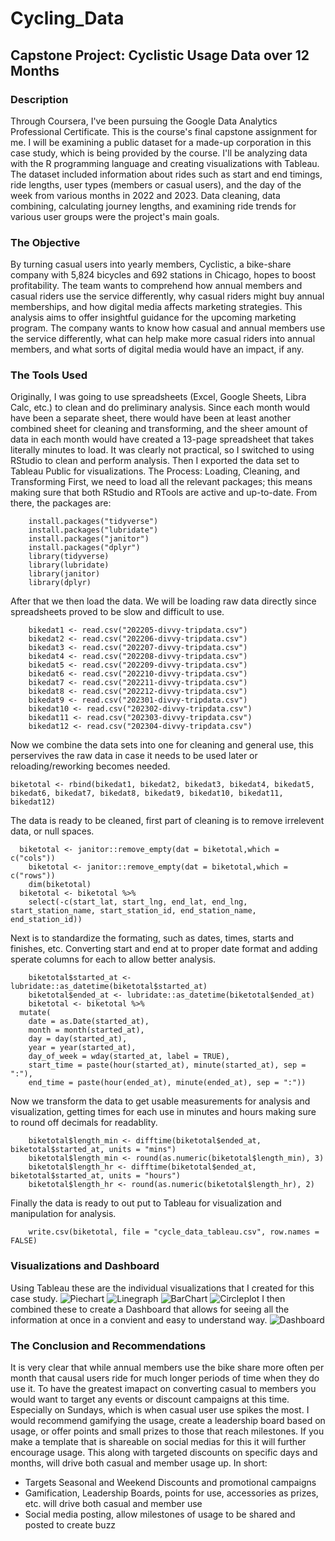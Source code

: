 # Cycling_Data
## Capstone Project: Cyclistic Usage Data over 12 Months
### Description 
Through Coursera, I've been pursuing the Google Data Analytics Professional Certificate. This is the course's final capstone assignment for me. I will be examining a public dataset for a made-up corporation in this case study, which is being provided by the course. I'll be analyzing data with the R programming language and creating visualizations with Tableau. The dataset included information about rides such as start and end timings, ride lengths, user types (members or casual users), and the day of the week from various months in 2022 and 2023. Data cleaning, data combining, calculating journey lengths, and examining ride trends for various user groups were the project's main goals.
### The Objective
By turning casual users into yearly members, Cyclistic, a bike-share company with 5,824 bicycles and 692 stations in Chicago, hopes to boost profitability. The team wants to comprehend how annual members and casual riders use the service differently, why casual riders might buy annual memberships, and how digital media affects marketing strategies. This analysis aims to offer insightful guidance for the upcoming marketing program. The company wants to know how casual and annual members use the service differently, what can help make more casual riders into annual members, and what sorts of digital media would have an impact, if any.
### The Tools Used
Originally, I was going to use spreadsheets (Excel, Google Sheets, Libra Calc, etc.) to clean and do preliminary analysis. Since each month would have been a separate sheet, there would have been at least another combined sheet for cleaning and transforming, and the sheer amount of data in each month would have created a 13-page spreadsheet that takes literally minutes to load. It was clearly not practical, so I switched to using RStudio to clean and perform analysis. Then I exported the data set to Tableau Public for visualizations.
The Process: Loading, Cleaning, and Transforming
First, we need to load all the relevant packages; this means making sure that both RStudio and RTools are active and up-to-date. From there, the packages are:
```
	install.packages("tidyverse")
	install.packages("lubridate")
	install.packages("janitor")
	install.packages("dplyr")
	library(tidyverse)
	library(lubridate)
	library(janitor)
	library(dplyr)
```
After that we then load the data. We will be loading raw data directly since spreadsheets proved to be slow and difficult to use. 
```
	bikedat1 <- read.csv("202205-divvy-tripdata.csv")
	bikedat2 <- read.csv("202206-divvy-tripdata.csv")
	bikedat3 <- read.csv("202207-divvy-tripdata.csv")
	bikedat4 <- read.csv("202208-divvy-tripdata.csv")
	bikedat5 <- read.csv("202209-divvy-tripdata.csv")
	bikedat6 <- read.csv("202210-divvy-tripdata.csv")
	bikedat7 <- read.csv("202211-divvy-tripdata.csv")
	bikedat8 <- read.csv("202212-divvy-tripdata.csv")
	bikedat9 <- read.csv("202301-divvy-tripdata.csv")
	bikedat10 <- read.csv("202302-divvy-tripdata.csv")
	bikedat11 <- read.csv("202303-divvy-tripdata.csv")
	bikedat12 <- read.csv("202304-divvy-tripdata.csv")
```
Now  we combine the data sets into one for cleaning and general use, this perservives the raw data in case it needs to be used later or reloading/reworking becomes needed. 
```
biketotal <- rbind(bikedat1, bikedat2, bikedat3, bikedat4, bikedat5, bikedat6, bikedat7, bikedat8, bikedat9, bikedat10, bikedat11, bikedat12)
```
The data is ready to be cleaned, first part of cleaning is to remove irrelevent data, or null spaces.
```
  biketotal <- janitor::remove_empty(dat = biketotal,which = c("cols"))
	biketotal <- janitor::remove_empty(dat = biketotal,which = c("rows"))
	dim(biketotal)
  biketotal <- biketotal %>%  
  	select(-c(start_lat, start_lng, end_lat, end_lng, start_station_name, start_station_id, end_station_name, end_station_id))
```
Next is to standardize the formating, such as dates, times, starts and finishes, etc. Converting start and end at to proper date format and adding sperate columns for each to allow better analysis.
```
	biketotal$started_at <- lubridate::as_datetime(biketotal$started_at)
	biketotal$ended_at <- lubridate::as_datetime(biketotal$ended_at)
	biketotal <- biketotal %>%
  mutate(
    date = as.Date(started_at),
    month = month(started_at),
    day = day(started_at),
    year = year(started_at),
    day_of_week = wday(started_at, label = TRUE),
    start_time = paste(hour(started_at), minute(started_at), sep = ":"),
    end_time = paste(hour(ended_at), minute(ended_at), sep = ":"))
```
Now we transform the data to get usable measurements for analysis and visualization, getting times for each use in minutes and hours making sure to round off decimals for readablity. 
```
	biketotal$length_min <- difftime(biketotal$ended_at, biketotal$started_at, units = "mins")
	biketotal$length_min <- round(as.numeric(biketotal$length_min), 3)
	biketotal$length_hr <- difftime(biketotal$ended_at, biketotal$started_at, units = "hours")
	biketotal$length_hr <- round(as.numeric(biketotal$length_hr), 2)
```
Finally the data is ready to out put to Tableau for visualization and manipulation for analysis.
```
	write.csv(biketotal, file = "cycle_data_tableau.csv", row.names = FALSE)
```
### Visualizations and Dashboard
Using Tableau these are the individual visualizations that I created for this case study.
![Piechart](https://github.com/JZac42/Cycling_Data/assets/140922648/6b650269-ac12-4709-a12b-ab1889242482)
![Linegraph](https://github.com/JZac42/Cycling_Data/assets/140922648/e6e60bf6-c95f-4228-b023-4615abfdd079)
![BarChart](https://github.com/JZac42/Cycling_Data/assets/140922648/fa2dc307-7484-427d-acb5-d8aaa9f06545)
![Circleplot](https://github.com/JZac42/Cycling_Data/assets/140922648/54646ef5-8d95-4ac8-ab1d-5a724e4a260b)
I then combined these to create a Dashboard that allows for seeing all the information at once in a convient and easy to understand way.
![Dashboard](https://github.com/JZac42/Cycling_Data/assets/140922648/40e60ff7-031f-483c-b14f-a532962aa6b5)
### The Conclusion and Recommendations
It is very clear that while annual members use the bike share more often per month that causal users ride for much longer periods of time when they do use it. To have the greatest imapact on converting casual to members you would want to target any events or discount campaigns at this time. Especially on Sundays, which is when casual user use spikes the most. I would recommend gamifying the usage, create a leadership board based on usage, or offer points and small prizes to those that reach milestones. If you make a template that is shareable on social medias for this it will further encourage usage. This along with targeted discounts on specific days and months, will drive both casual and member usage up. In short:
* Targets Seasonal and Weekend Discounts and promotional campaigns
* Gamification, Leadership Boards, points for use, accessories as prizes, etc. will drive both casual and member use
* Social media posting, allow milestones of usage to be shared and posted to create buzz
